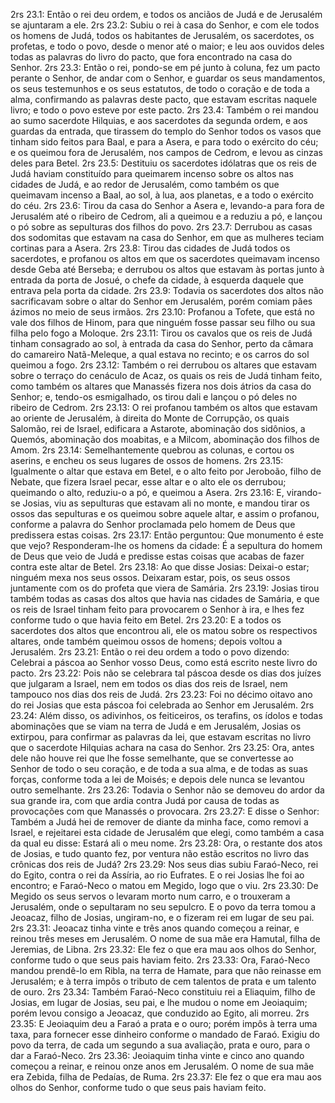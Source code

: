 2rs 23.1: Então o rei deu ordem, e todos os anciãos de Judá e de Jerusalém se ajuntaram a ele.
2rs 23.2: Subiu o rei à casa do Senhor, e com ele todos os homens de Judá, todos os habitantes de Jerusalém, os sacerdotes, os profetas, e todo o povo, desde o menor até o maior; e leu aos ouvidos deles todas as palavras do livro do pacto, que fora encontrado na casa do Senhor.
2rs 23.3: Então o rei, pondo-se em pé junto à coluna, fez um pacto perante o Senhor, de andar com o Senhor, e guardar os seus mandamentos, os seus testemunhos e os seus estatutos, de todo o coração e de toda a alma, confirmando as palavras deste pacto, que estavam escritas naquele livro; e todo o povo esteve por este pacto.
2rs 23.4: Também o rei mandou ao sumo sacerdote Hilquias, e aos sacerdotes da segunda ordem, e aos guardas da entrada, que tirassem do templo do Senhor todos os vasos que tinham sido feitos para Baal, e para a Asera, e para todo o exército do céu; e os queimou fora de Jerusalém, nos campos de Cedrom, e levou as cinzas deles para Betel.
2rs 23.5: Destituiu os sacerdotes idólatras que os reis de Judá haviam constituído para queimarem incenso sobre os altos nas cidades de Judá, e ao redor de Jerusalém, como também os que queimavam incenso a Baal, ao sol, à lua, aos planetas, e a todo o exército do céu.
2rs 23.6: Tirou da casa do Senhor a Asera e, levando-a para fora de Jerusalém até o ribeiro de Cedrom, ali a queimou e a reduziu a pó, e lançou o pó sobre as sepulturas dos filhos do povo.
2rs 23.7: Derrubou as casas dos sodomitas que estavam na casa do Senhor, em que as mulheres teciam cortinas para a Asera.
2rs 23.8: Tirou das cidades de Judá todos os sacerdotes, e profanou os altos em que os sacerdotes queimavam incenso desde Geba até Berseba; e derrubou os altos que estavam às portas junto à entrada da porta de Josué, o chefe da cidade, à esquerda daquele que entrava pela porta da cidade.
2rs 23.9: Todavia os sacerdotes dos altos não sacrificavam sobre o altar do Senhor em Jerusalém, porém comiam pães ázimos no meio de seus irmãos.
2rs 23.10: Profanou a Tofete, que está no vale dos filhos de Hinom, para que ninguém fosse passar seu filho ou sua filha pelo fogo a Moloque.
2rs 23.11: Tirou os cavalos que os reis de Judá tinham consagrado ao sol, à entrada da casa do Senhor, perto da câmara do camareiro Natã-Meleque, a qual estava no recinto; e os carros do sol queimou a fogo.
2rs 23.12: Também o rei derrubou os altares que estavam sobre o terraço do cenáculo de Acaz, os quais os reis de Judá tinham feito, como também os altares que Manassés fizera nos dois átrios da casa do Senhor; e, tendo-os esmigalhado, os tirou dali e lançou o pó deles no ribeiro de Cedrom.
2rs 23.13: O rei profanou também os altos que estavam ao oriente de Jerusalém, à direita do Monte de Corrupção, os quais Salomão, rei de Israel, edificara a Astarote, abominação dos sidônios, a Quemós, abominação dos moabitas, e a Milcom, abominação dos filhos de Amom.
2rs 23.14: Semelhantemente quebrou as colunas, e cortou os aserins, e encheu os seus lugares de ossos de homens.
2rs 23.15: Igualmente o altar que estava em Betel, e o alto feito por Jeroboão, filho de Nebate, que fizera Israel pecar, esse altar e o alto ele os derrubou; queimando o alto, reduziu-o a pó, e queimou a Asera.
2rs 23.16: E, virando-se Josias, viu as sepulturas que estavam ali no monte, e mandou tirar os ossos das sepulturas e os queimou sobre aquele altar, e assim o profanou, conforme a palavra do Senhor proclamada pelo homem de Deus que predissera estas coisas.
2rs 23.17: Então perguntou: Que monumento é este que vejo? Responderam-lhe os homens da cidade: É a sepultura do homem de Deus que veio de Judá e predisse estas coisas que acabas de fazer contra este altar de Betel.
2rs 23.18: Ao que disse Josias: Deixai-o estar; ninguém mexa nos seus ossos. Deixaram estar, pois, os seus ossos juntamente com os do profeta que viera de Samária.
2rs 23.19: Josias tirou também todas as casas dos altos que havia nas cidades de Samária, e que os reis de Israel tinham feito para provocarem o Senhor à ira, e lhes fez conforme tudo o que havia feito em Betel.
2rs 23.20: E a todos os sacerdotes dos altos que encontrou ali, ele os matou sobre os respectivos altares, onde também queimou ossos de homens; depois voltou a Jerusalém.
2rs 23.21: Então o rei deu ordem a todo o povo dizendo: Celebrai a páscoa ao Senhor vosso Deus, como está escrito neste livro do pacto.
2rs 23.22: Pois não se celebrara tal páscoa desde os dias dos juízes que julgaram a Israel, nem em todos os dias dos reis de Israel, nem tampouco nos dias dos reis de Judá.
2rs 23.23: Foi no décimo oitavo ano do rei Josias que esta páscoa foi celebrada ao Senhor em Jerusalém.
2rs 23.24: Além disso, os adivinhos, os feiticeiros, os terafins, os ídolos e todas abominações que se viam na terra de Judá e em Jerusalém, Josias os extirpou, para confirmar as palavras da lei, que estavam escritas no livro que o sacerdote Hilquias achara na casa do Senhor.
2rs 23.25: Ora, antes dele não houve rei que lhe fosse semelhante, que se convertesse ao Senhor de todo o seu coração, e de toda a sua alma, e de todas as suas forças, conforme toda a lei de Moisés; e depois dele nunca se levantou outro semelhante.
2rs 23.26: Todavia o Senhor não se demoveu do ardor da sua grande ira, com que ardia contra Judá por causa de todas as provocações com que Manassés o provocara.
2rs 23.27: E disse o Senhor: Também a Judá hei de remover de diante da minha face, como removi a Israel, e rejeitarei esta cidade de Jerusalém que elegi, como também a casa da qual eu disse: Estará ali o meu nome.
2rs 23.28: Ora, o restante dos atos de Josias, e tudo quanto fez, por ventura não estão escritos no livro das crônicas dos reis de Judá?
2rs 23.29: Nos seus dias subiu Faraó-Neco, rei do Egito, contra o rei da Assíria, ao rio Eufrates. E o rei Josias lhe foi ao encontro; e Faraó-Neco o matou em Megido, logo que o viu.
2rs 23.30: De Megido os seus servos o levaram morto num carro, e o trouxeram a Jerusalém, onde o sepultaram no seu sepulcro. E o povo da terra tomou a Jeoacaz, filho de Josias, ungiram-no, e o fizeram rei em lugar de seu pai.
2rs 23.31: Jeoacaz tinha vinte e três anos quando começou a reinar, e reinou três meses em Jerusalém. O nome de sua mãe era Hamutal, filha de Jeremias, de Libna.
2rs 23.32: Ele fez o que era mau aos olhos do Senhor, conforme tudo o que seus pais haviam feito.
2rs 23.33: Ora, Faraó-Neco mandou prendê-lo em Ribla, na terra de Hamate, para que não reinasse em Jerusalém; e à terra impôs o tributo de cem talentos de prata e um talento de ouro.
2rs 23.34: Também Faraó-Neco constituiu rei a Eliaquim, filho de Josias, em lugar de Josias, seu pai, e lhe mudou o nome em Jeoiaquim; porém levou consigo a Jeoacaz, que conduzido ao Egito, ali morreu.
2rs 23.35: E Jeoiaquim deu a Faraó a prata e o ouro; porém impôs à terra uma taxa, para fornecer esse dinheiro conforme o mandado de Faraó. Exigiu do povo da terra, de cada um segundo a sua avaliação, prata e ouro, para o dar a Faraó-Neco.
2rs 23.36: Jeoiaquim tinha vinte e cinco ano quando começou a reinar, e reinou onze anos em Jerusalém. O nome de sua mãe era Zebida, filha de Pedaías, de Ruma.
2rs 23.37: Ele fez o que era mau aos olhos do Senhor, conforme tudo o que seus pais haviam feito.
